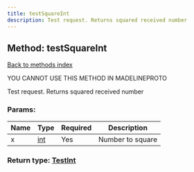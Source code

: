```yaml
---
title: testSquareInt
description: Test request. Returns squared received number
---
```

## Method: testSquareInt  
[Back to methods index](index.md)


YOU CANNOT USE THIS METHOD IN MADELINEPROTO


Test request. Returns squared received number

### Params:

| Name     |    Type       | Required | Description |
|----------|---------------|----------|-------------|
|x|[int](../types/int.md) | Yes|Number to square|


### Return type: [TestInt](../types/TestInt.md)

